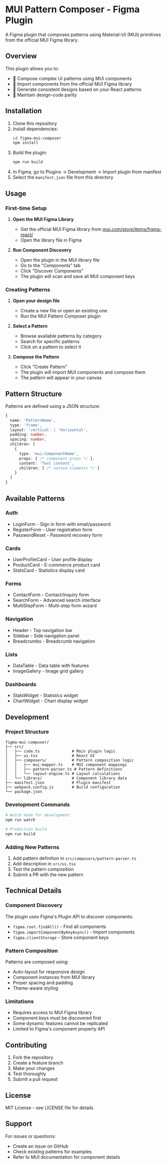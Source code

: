 # MUI Pattern Composer - Figma Plugin

A Figma plugin that composes patterns using Material-UI (MUI) primitives from the official MUI Figma library.

## Overview

This plugin allows you to:
- 🎨 Compose complex UI patterns using MUI components
- 🔄 Import components from the official MUI Figma library
- 🚀 Generate consistent designs based on your React patterns
- 🎯 Maintain design-code parity

## Installation

1. Clone this repository
2. Install dependencies:
   ```bash
   cd figma-mui-composer
   npm install
   ```
3. Build the plugin:
   ```bash
   npm run build
   ```
4. In Figma, go to Plugins → Development → Import plugin from manifest
5. Select the `manifest.json` file from this directory

## Usage

### First-time Setup

1. **Open the MUI Figma Library**
   - Get the official MUI Figma library from [mui.com/store/items/figma-react/](https://mui.com/store/items/figma-react/)
   - Open the library file in Figma

2. **Run Component Discovery**
   - Open the plugin in the MUI library file
   - Go to the "Components" tab
   - Click "Discover Components"
   - The plugin will scan and save all MUI component keys

### Creating Patterns

1. **Open your design file**
   - Create a new file or open an existing one
   - Run the MUI Pattern Composer plugin

2. **Select a Pattern**
   - Browse available patterns by category
   - Search for specific patterns
   - Click on a pattern to select it

3. **Compose the Pattern**
   - Click "Create Pattern"
   - The plugin will import MUI components and compose them
   - The pattern will appear in your canvas

## Pattern Structure

Patterns are defined using a JSON structure:

```typescript
{
  name: 'PatternName',
  type: 'frame',
  layout: 'vertical' | 'horizontal',
  padding: number,
  spacing: number,
  children: [
    {
      type: 'mui:ComponentName',
      props: { /* component props */ },
      content: 'Text content',
      children: [ /* nested elements */ ]
    }
  ]
}
```

## Available Patterns

### Auth
- LoginForm - Sign in form with email/password
- RegisterForm - User registration form
- PasswordReset - Password recovery form

### Cards
- UserProfileCard - User profile display
- ProductCard - E-commerce product card
- StatsCard - Statistics display card

### Forms
- ContactForm - Contact/inquiry form
- SearchForm - Advanced search interface
- MultiStepForm - Multi-step form wizard

### Navigation
- Header - Top navigation bar
- Sidebar - Side navigation panel
- Breadcrumbs - Breadcrumb navigation

### Lists
- DataTable - Data table with features
- ImageGallery - Image grid gallery

### Dashboards
- StatsWidget - Statistics widget
- ChartWidget - Chart display widget

## Development

### Project Structure
```
figma-mui-composer/
├── src/
│   ├── code.ts              # Main plugin logic
│   ├── ui.tsx               # React UI
│   ├── composers/           # Pattern composition logic
│   │   ├── mui-mapper.ts    # MUI component mappings
│   │   ├── pattern-parser.ts # Pattern definitions
│   │   └── layout-engine.ts # Layout calculations
│   └── library/             # Component library data
├── manifest.json            # Plugin manifest
├── webpack.config.js        # Build configuration
└── package.json
```

### Development Commands

```bash
# Watch mode for development
npm run watch

# Production build
npm run build
```

### Adding New Patterns

1. Add pattern definition in `src/composers/pattern-parser.ts`
2. Add description in `src/ui.tsx`
3. Test the pattern composition
4. Submit a PR with the new pattern

## Technical Details

### Component Discovery
The plugin uses Figma's Plugin API to discover components:
- `figma.root.findAll()` - Find all components
- `figma.importComponentByKeyAsync()` - Import components
- `figma.clientStorage` - Store component keys

### Pattern Composition
Patterns are composed using:
- Auto-layout for responsive design
- Component instances from MUI library
- Proper spacing and padding
- Theme-aware styling

### Limitations
- Requires access to MUI Figma library
- Component keys must be discovered first
- Some dynamic features cannot be replicated
- Limited to Figma's component property API

## Contributing

1. Fork the repository
2. Create a feature branch
3. Make your changes
4. Test thoroughly
5. Submit a pull request

## License

MIT License - see LICENSE file for details

## Support

For issues or questions:
- Create an issue on GitHub
- Check existing patterns for examples
- Refer to MUI documentation for component details